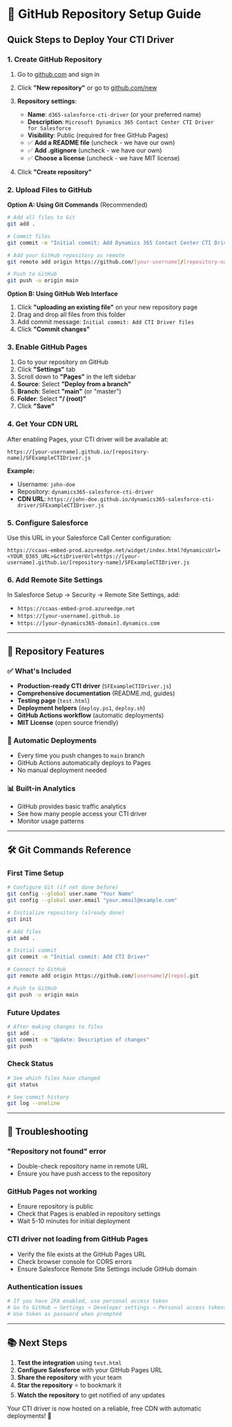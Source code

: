 # 🚀 GitHub Repository Setup Guide

## Quick Steps to Deploy Your CTI Driver

### **1. Create GitHub Repository**

1. Go to [github.com](https://github.com) and sign in
2. Click **"New repository"** or go to [github.com/new](https://github.com/new)
3. **Repository settings**:
   - **Name**: `d365-salesforce-cti-driver` (or your preferred name)
   - **Description**: `Microsoft Dynamics 365 Contact Center CTI Driver for Salesforce`
   - **Visibility**: Public (required for free GitHub Pages)
   - ✅ **Add a README file** (uncheck - we have our own)
   - ✅ **Add .gitignore** (uncheck - we have our own)
   - ✅ **Choose a license** (uncheck - we have MIT license)

4. Click **"Create repository"**

### **2. Upload Files to GitHub**

**Option A: Using Git Commands** (Recommended)

```bash
# Add all files to Git
git add .

# Commit files
git commit -m "Initial commit: Add Dynamics 365 Contact Center CTI Driver for Salesforce"

# Add your GitHub repository as remote
git remote add origin https://github.com/[your-username]/[repository-name].git

# Push to GitHub
git push -u origin main
```

**Option B: Using GitHub Web Interface**

1. Click **"uploading an existing file"** on your new repository page
2. Drag and drop all files from this folder
3. Add commit message: `Initial commit: Add CTI Driver files`
4. Click **"Commit changes"**

### **3. Enable GitHub Pages**

1. Go to your repository on GitHub
2. Click **"Settings"** tab
3. Scroll down to **"Pages"** in the left sidebar
4. **Source**: Select **"Deploy from a branch"**
5. **Branch**: Select **"main"** (or "master")
6. **Folder**: Select **"/ (root)"**
7. Click **"Save"**

### **4. Get Your CDN URL**

After enabling Pages, your CTI driver will be available at:
```
https://[your-username].github.io/[repository-name]/SFExampleCTIDriver.js
```

**Example:**
- Username: `john-doe`
- Repository: `dynamics365-salesforce-cti-driver`
- **CDN URL**: `https://john-doe.github.io/dynamics365-salesforce-cti-driver/SFExampleCTIDriver.js`

### **5. Configure Salesforce**

Use this URL in your Salesforce Call Center configuration:
```
https://ccaas-embed-prod.azureedge.net/widget/index.html?dynamicsUrl=<YOUR_D365_URL>&ctiDriverUrl=https://[your-username].github.io/[repository-name]/SFExampleCTIDriver.js
```

### **6. Add Remote Site Settings**

In Salesforce Setup → Security → Remote Site Settings, add:
- `https://ccaas-embed-prod.azureedge.net`
- `https://[your-username].github.io`
- `https://[your-dynamics365-domain].dynamics.com`

---

## 🎯 **Repository Features**

### **✅ What's Included**
- **Production-ready CTI driver** (`SFExampleCTIDriver.js`)
- **Comprehensive documentation** (README.md, guides)
- **Testing page** (`test.html`)
- **Deployment helpers** (`deploy.ps1`, `deploy.sh`)
- **GitHub Actions workflow** (automatic deployments)
- **MIT License** (open source friendly)

### **🔄 Automatic Deployments**
- Every time you push changes to `main` branch
- GitHub Actions automatically deploys to Pages
- No manual deployment needed

### **📊 Built-in Analytics**
- GitHub provides basic traffic analytics
- See how many people access your CTI driver
- Monitor usage patterns

---

## 🛠️ **Git Commands Reference**

### **First Time Setup**
```bash
# Configure Git (if not done before)
git config --global user.name "Your Name"
git config --global user.email "your.email@example.com"

# Initialize repository (already done)
git init

# Add files
git add .

# Initial commit
git commit -m "Initial commit: Add CTI Driver"

# Connect to GitHub
git remote add origin https://github.com/[username]/[repo].git

# Push to GitHub
git push -u origin main
```

### **Future Updates**
```bash
# After making changes to files
git add .
git commit -m "Update: Description of changes"
git push
```

### **Check Status**
```bash
# See which files have changed
git status

# See commit history
git log --oneline
```

---

## 🔧 **Troubleshooting**

### **"Repository not found" error**
- Double-check repository name in remote URL
- Ensure you have push access to the repository

### **GitHub Pages not working**
- Ensure repository is public
- Check that Pages is enabled in repository settings
- Wait 5-10 minutes for initial deployment

### **CTI driver not loading from GitHub Pages**
- Verify the file exists at the GitHub Pages URL
- Check browser console for CORS errors
- Ensure Salesforce Remote Site Settings include GitHub domain

### **Authentication issues**
```bash
# If you have 2FA enabled, use personal access token
# Go to GitHub → Settings → Developer settings → Personal access tokens
# Use token as password when prompted
```

---

## 📚 **Next Steps**

1. **Test the integration** using `test.html`
2. **Configure Salesforce** with your GitHub Pages URL
3. **Share the repository** with your team
4. **Star the repository** ⭐ to bookmark it
5. **Watch the repository** to get notified of any updates

Your CTI driver is now hosted on a reliable, free CDN with automatic deployments! 🎉

